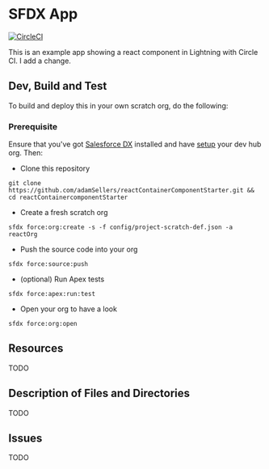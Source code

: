 # SFDX  App
[![CircleCI](https://circleci.com/gh/adamSellers/reactContainerComponentStarter.svg?style=svg)](https://circleci.com/gh/adamSellers/reactContainerComponentStarter)

This is an example app showing a react component in Lightning with Circle CI. I add a change.

## Dev, Build and Test
To build and deploy this in your own scratch org, do the following:

### Prerequisite
Ensure that you've got [Salesforce DX](https://developer.salesforce.com/docs/atlas.en-us.sfdx_setup.meta/sfdx_setup/sfdx_setup_install_cli.htm#sfdx_setup_install_cli) installed and have [setup](https://developer.salesforce.com/docs/atlas.en-us.sfdx_setup.meta/sfdx_setup/sfdx_setup_enable_devhub.htm) your dev hub org. Then:

* Clone this repository
````
git clone https://github.com/adamSellers/reactContainerComponentStarter.git && cd reactContainercomponentStarter
````

* Create a fresh scratch org
````
sfdx force:org:create -s -f config/project-scratch-def.json -a reactOrg
````

* Push the source code into your org
````
sfdx force:source:push
````

* (optional) Run Apex tests
````
sfdx force:apex:run:test
````

* Open your org to have a look
````
sfdx force:org:open
````

## Resources
TODO

## Description of Files and Directories
TODO

## Issues
TODO


